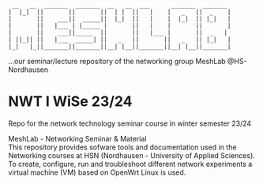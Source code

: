 ```
 __   __  _______  _______  __   __  ___      _______  _______  
|  |_|  ||       ||       ||  | |  ||   |    |   _   ||  _    | 
|       ||    ___||  _____||  |_|  ||   |    |  |_|  || |_|   |
|       ||   |___ | |_____ |       ||   |    |       ||       |
|       ||    ___||_____  ||       ||   |___ |       ||  _   |
| ||_|| ||   |___  _____| ||   _   ||       ||   _   || |_|   |
|_|   |_||_______||_______||__| |__||_______||__| |__||_______|
```

...our seminar/lecture repository of the networking group MeshLab @HS-Nordhausen


# NWT I WiSe 23/24
Repo for the network technology seminar course in winter semester 23/24

MeshLab - Networking Seminar & Material   
This repository provides sofware tools and documentation used in the Networking courses at HSN (Nordhausen - University of Applied Sciences). To create, configure, run and troubleshoot different network experiments a virtual machine (VM) based on OpenWrt Linux is used.
